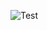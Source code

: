 ![Test](https://github.com/lucasconfalonieri/GestorDeEmails-Integrador/actions/workflows/node.js.yml/badge.svg)